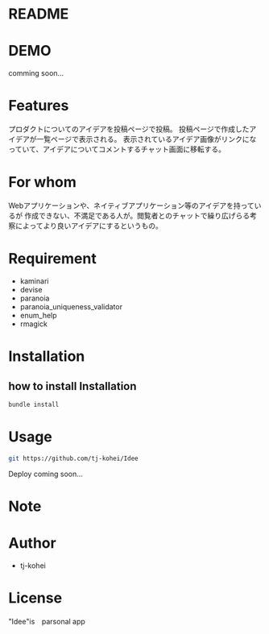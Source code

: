 # README
# DEMO
 comming soon...

 
# Features
 
プロダクトについてのアイデアを投稿ページで投稿。
投稿ページで作成したアイデアが一覧ページで表示される。
表示されているアイデア画像がリンクになっていて、アイデアについてコメントするチャット画面に移転する。

# For whom

Webアプリケーションや、ネイティブアプリケーション等のアイデアを持っているが
作成できない、不満足である人が。閲覧者とのチャットで繰り広げらる考察によってより良いアイデアにするというもの。
 
# Requirement
 
 
* kaminari
* devise
* paranoia
* paranoia_uniqueness_validator
* enum_help
* rmagick
 
# Installation
## how to install Installation
 
```bash
bundle install
```
 
# Usage
 

 
```bash
git https://github.com/tj-kohei/Idee
```

 Deploy coming soon...
# Note
 

 
# Author
 
 
* tj-kohei
 
# License
"Idee"is　parsonal app